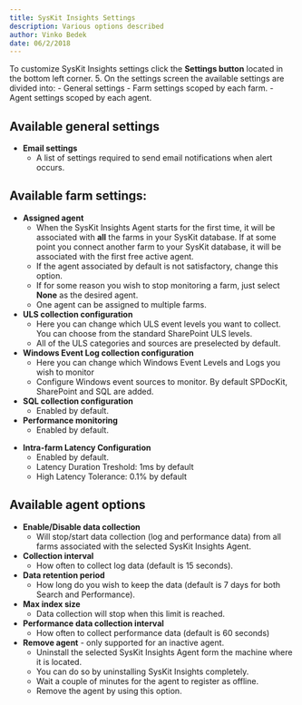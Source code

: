 ```yaml
---
title: SysKit Insights Settings
description: Various options described
author: Vinko Bedek
date: 06/2/2018
--- 
```

 
To customize SysKit Insights settings click the **Settings button** located in the bottom left corner.
5. On the settings screen the available settings are divided into:
    - General settings
    - Farm settings scoped by each farm.
    - Agent settings scoped by each agent.

## Available general settings
- **Email settings**
    - A list of settings required to send email notifications when alert occurs.

## Available farm settings:
- **Assigned agent**
    - When the SysKit Insights Agent starts for the first time, it will be associated with **all** the farms in your SysKit database. If at some point you connect another farm to your SysKit database, it will be associated with the first free active agent.
    - If the agent associated by default is not satisfactory, change this option.
    - If for some reason you wish to stop monitoring a farm, just select __None__ as the desired agent.
    - One agent can be assigned to multiple farms. 
- **ULS collection configuration**
    - Here you can change which ULS event levels you want to collect. You can choose from the standard SharePoint ULS levels.
    - All of the ULS categories and sources are preselected by default.
- **Windows Event Log collection configuration**
    - Here you can change which Windows Event Levels and Logs you wish to monitor
    - Configure Windows event sources to monitor. By default SPDocKit, SharePoint and SQL are added. 
- **SQL collection configuration**
    - Enabled by default.
- **Performance monitoring**
    - Enabled by default.  
* __Intra-farm Latency Configuration__
    - Enabled by default.  
    - Latency Duration Treshold: 1ms by default
    - High Latency Tolerance: 0.1% by default

## Available agent options
- **Enable/Disable data collection**
    - Will stop/start data collection (log and performance data) from all farms associated with the selected SysKit Insights Agent.
- **Collection interval**
    - How often to collect log data (default is 15 seconds).
- **Data retention period** 
    - How long do you wish to keep the data (default is 7 days for both Search and Performance).
- **Max index size**
    - Data collection will stop when this limit is reached. 
- **Performance data collection interval**
    - How often to collect performance data (default is 60 seconds)
- **Remove agent** - only supported for an inactive agent.
    - Uninstall the selected SysKit Insights Agent form the machine where it is located.
    - You can do so by uninstalling SysKit Insights completely.
    - Wait a couple of minutes for the agent to register as offline.
    - Remove the agent by using this option.